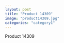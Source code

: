 ```yaml
---
layout: post
title: "Product 14309"
image: "product14309.jpg"
categories: "category1"
---
```

Product 14309
